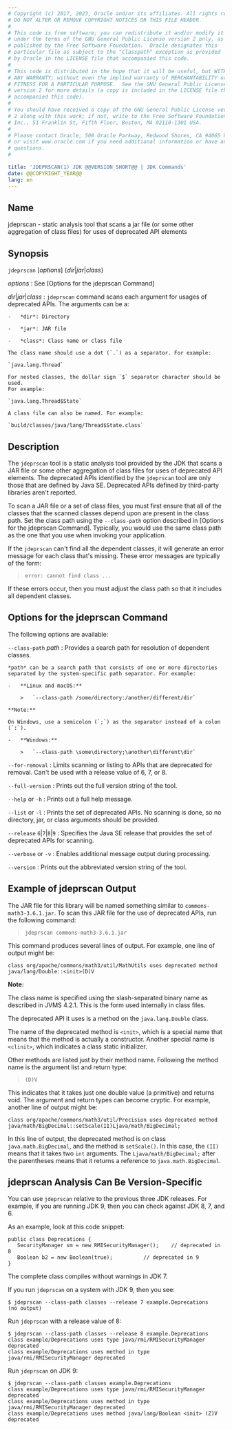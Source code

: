 ```yaml
---
# Copyright (c) 2017, 2023, Oracle and/or its affiliates. All rights reserved.
# DO NOT ALTER OR REMOVE COPYRIGHT NOTICES OR THIS FILE HEADER.
#
# This code is free software; you can redistribute it and/or modify it
# under the terms of the GNU General Public License version 2 only, as
# published by the Free Software Foundation.  Oracle designates this
# particular file as subject to the "Classpath" exception as provided
# by Oracle in the LICENSE file that accompanied this code.
#
# This code is distributed in the hope that it will be useful, but WITHOUT
# ANY WARRANTY; without even the implied warranty of MERCHANTABILITY or
# FITNESS FOR A PARTICULAR PURPOSE.  See the GNU General Public License
# version 2 for more details (a copy is included in the LICENSE file that
# accompanied this code).
#
# You should have received a copy of the GNU General Public License version
# 2 along with this work; if not, write to the Free Software Foundation,
# Inc., 51 Franklin St, Fifth Floor, Boston, MA 02110-1301 USA.
#
# Please contact Oracle, 500 Oracle Parkway, Redwood Shores, CA 94065 USA
# or visit www.oracle.com if you need additional information or have any
# questions.
#

title: 'JDEPRSCAN(1) JDK @@VERSION_SHORT@@ | JDK Commands'
date: @@COPYRIGHT_YEAR@@
lang: en
---
```


## Name

jdeprscan - static analysis tool that scans a jar file (or some other
aggregation of class files) for uses of deprecated API elements

## Synopsis

`jdeprscan` \[*options*\] {*dir*\|*jar*\|*class*}

*options*
:   See [Options for the jdeprscan Command]

*dir*\|*jar*\|*class*
:   `jdeprscan` command scans each argument for usages of deprecated APIs. The
    arguments can be a:

    -   *dir*: Directory

    -   *jar*: JAR file

    -   *class*: Class name or class file

    The class name should use a dot (`.`) as a separator. For example:

    `java.lang.Thread`

    For nested classes, the dollar sign `$` separator character should be used.
    For example:

    `java.lang.Thread$State`

    A class file can also be named. For example:

    `build/classes/java/lang/Thread$State.class`

## Description

The `jdeprscan` tool is a static analysis tool provided by the JDK that scans a
JAR file or some other aggregation of class files for uses of deprecated API
elements. The deprecated APIs identified by the `jdeprscan` tool are only those
that are defined by Java SE. Deprecated APIs defined by third-party libraries
aren't reported.

To scan a JAR file or a set of class files, you must first ensure that all of
the classes that the scanned classes depend upon are present in the class
path. Set the class path using the `--class-path` option described in [Options
for the jdeprscan Command]. Typically, you would use the same class path as
the one that you use when invoking your application.

If the `jdeprscan` can't find all the dependent classes, it will generate an
error message for each class that's missing. These error messages are typically
of the form:

>   `error: cannot find class ...`

If these errors occur, then you must adjust the class path so that it includes
all dependent classes.

## Options for the jdeprscan Command

The following options are available:

`--class-path` *path*
:   Provides a search path for resolution of dependent classes.

    *path* can be a search path that consists of one or more directories
    separated by the system-specific path separator. For example:

    -   **Linux and macOS:**

        >   `--class-path /some/directory:/another/different/dir`

    **Note:**

    On Windows, use a semicolon (`;`) as the separator instead of a colon
    (`:`).

    -   **Windows:**

        >   `--class-path \some\directory;\another\different\dir`

`--for-removal`
:   Limits scanning or listing to APIs that are deprecated for removal. Can't
    be used with a release value of 6, 7, or 8.

`--full-version`
:   Prints out the full version string of the tool.

`--help` or `-h`
:   Prints out a full help message.

`--list` or `-l`
:   Prints the set of deprecated APIs. No scanning is done, so no directory,
    jar, or class arguments should be provided.

`--release` `6`\|`7`\|`8`\|`9`
:   Specifies the Java SE release that provides the set of deprecated APIs for
    scanning.

`--verbose` or `-v`
:   Enables additional message output during processing.

`--version`
:   Prints out the abbreviated version string of the tool.

## Example of jdeprscan Output

The JAR file for this library will be named something similar to
`commons-math3-3.6.1.jar`. To scan this JAR file for the use of deprecated
APIs, run the following command:

>   `jdeprscan commons-math3-3.6.1.jar`

This command produces several lines of output. For example, one line of output
might be:

```
class org/apache/commons/math3/util/MathUtils uses deprecated method java/lang/Double::<init>(D)V
```

**Note:**

The class name is specified using the slash-separated binary name as described
in JVMS 4.2.1. This is the form used internally in class files.

The deprecated API it uses is a method on the `java.lang.Double` class.

The name of the deprecated method is `<init>`, which is a special name that
means that the method is actually a constructor. Another special name is
`<clinit>`, which indicates a class static initializer.

Other methods are listed just by their method name. Following the method name
is the argument list and return type:

>   `(D)V`

This indicates that it takes just one double value (a primitive) and returns
void. The argument and return types can become cryptic. For example, another
line of output might be:

```
class org/apache/commons/math3/util/Precision uses deprecated method java/math/BigDecimal::setScale(II)Ljava/math/BigDecimal;
```

In this line of output, the deprecated method is on class
`java.math.BigDecimal`, and the method is `setScale()`. In this case, the
`(II)` means that it takes two `int` arguments. The `Ljava/math/BigDecimal;`
after the parentheses means that it returns a reference to
`java.math.BigDecimal`.

## jdeprscan Analysis Can Be Version-Specific

You can use `jdeprscan` relative to the previous three JDK releases. For
example, if you are running JDK 9, then you can check against JDK 8, 7, and 6.

As an example, look at this code snippet:

```
public class Deprecations {
   SecurityManager sm = new RMISecurityManager();    // deprecated in 8
   Boolean b2 = new Boolean(true);          // deprecated in 9
}
```

The complete class compiles without warnings in JDK 7.

If you run `jdeprscan` on a system with JDK 9, then you see:

```
$ jdeprscan --class-path classes --release 7 example.Deprecations
(no output)
```

Run `jdeprscan` with a release value of 8:

```
$ jdeprscan --class-path classes --release 8 example.Deprecations
class example/Deprecations uses type java/rmi/RMISecurityManager deprecated
class example/Deprecations uses method in type java/rmi/RMISecurityManager deprecated
```

Run `jdeprscan` on JDK 9:

```
$ jdeprscan --class-path classes example.Deprecations
class example/Deprecations uses type java/rmi/RMISecurityManager deprecated
class example/Deprecations uses method in type java/rmi/RMISecurityManager deprecated
class example/Deprecations uses method java/lang/Boolean <init> (Z)V deprecated
```
